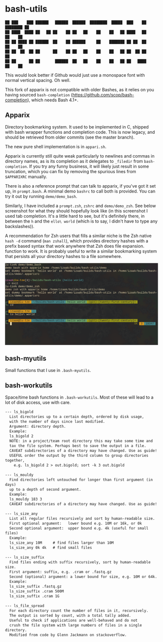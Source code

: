 # bash-utils

    ██ ███    ███ ██████   ██████  ██████  ████████  █████  ███    ██ ████████ ██ 
    ██ ████  ████ ██   ██ ██    ██ ██   ██    ██    ██   ██ ████   ██    ██    ██ 
    ██ ██ ████ ██ ██████  ██    ██ ██████     ██    ███████ ██ ██  ██    ██    ██ 
    ██ ██  ██  ██ ██      ██    ██ ██   ██    ██    ██   ██ ██  ██ ██    ██       
    ██ ██      ██ ██       ██████  ██   ██    ██    ██   ██ ██   ████    ██    ██ 

This would look better if Github would just use a monospace font with normal
vertical spacing. Oh well.

This fork of apparix is not compatible with older Bashes, as it relies on you
having sourced `bash-completion` (https://github.com/scop/bash-completion),
which needs Bash 4.1+.

## Apparix

Directory bookmarking system. It used to be implemented in C, shipped with bash
wrapper functions and completion code. This is now legacy, and should be
retrieved from older commits (see the master branch).

The new pure shell implementation is in `appari.sh`.

Apparix is currently still quite weak particularly to newlines and commas in
directory names, as is its completion as it delegates to `_filedir` from
`bash-completion`. If you try any funny business, it will likely just result in
some truncation, which you can fix by removing the spurious lines from
`$APPARIXRC` manually.

There is also a reference prompt that can talk to apparix, if you've got it set
up, in `prompt.bash`. A minimal demo `bashrc` to call both is provided. You can
try it out by running `demo/demo_bash`.

Similarly, I have included a `prompt.zsh`, `zshrc` and `demo/demo_zsh`. See
below screenshot for what they should hopefully look like (in this screenshot I
used tab completion. It's a little hard to see, but it's definitely there, in
between the `h` and the `ello\ world` (which is to say, I didn't have to type
any backslashes)).

A recommendation for Zsh users that fills a similar niche is the Zsh native
`hash -d` command (`man zshall`), which provides directory hashes with a prefix
based syntax that work anywhere that Zsh does file expansion. function to work.
It is probably useful to write a similar bookmarking system that persists all
your directory hashes to a file somewhere.

![screenshot](https://github.com/goedel-gang/bash-utils/blob/twenty-first-century/prompt_screenshot.png)

## bash-myutils

Small functions that I use in `.bash-myutils`.

## bash-workutils

Space/time bash functions in `.bash-workutils`. Most of these will lead to a lot
of disk access, use with care.


```
--- ls_bigold
  List directories up to a certain depth, ordered by disk usage,
  with the number of days since last modified.
  Argument: directory depth.
  Example:
  ls_bigold 2
  NOTE: in a project/team root directory this may take some time and
  tax the file system. Perhaps best to save the output in a file.
  CAVEAT subdirectories of a directory may have changed. Use as guide!
  USEFUL order the output by the third column to group directories together,
    e.g. ls_bigold 2 > out.bigold; sort -k 3 out.bigold

--- ls_mouldy
  Find directories left untouched for longer than first argument (in days)
  up to a depth of second argument.
  Example:
  ls_mouldy 183 3
  CAVEAT subdirectories of a directory may have changed. Use as guide!

--- ls_size_any
  List all regular files recursively and sort by human-readable size.
  First optional argument:   lower bound e.g. 10M or 16k, or 0k
  Second optional argument:  upper bound e.g. 4k (useful for small files)
  Example:
  ls_size_any 10M     # find files larger than 10M
  ls_size_any 0k 4k   # find small files

--- ls_size_suffix
  Find files ending with suffix recursively, sort by human-readable size.
  First argument: suffix, e.g. .cram or .fastq.gz
  Second (optional) argument: a lower bound for size, e.g. 10M or 64k.
  Example:
  ls_size_suffix .fastq.gz
  ls_size_suffix .cram 500M
  ls_size_suffix .cram 1G

--- ls_file_spread
  For each directory count the number of files in it, recursively.
  The output is sorted by count, with a total tally added.
  Useful to check if applications are well-behaved and do not
  crush the file system with large numbers of files in a single directory.
  Modified from code by Glenn Jackmann on stackoverflow.
```
